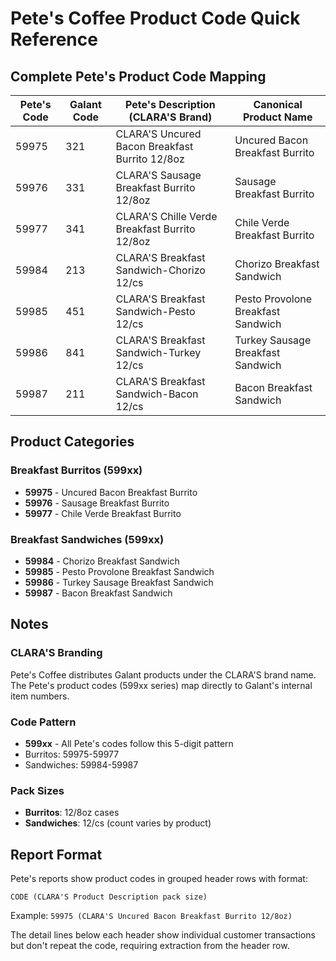 # Pete's Coffee Product Code Quick Reference

## Complete Pete's Product Code Mapping

| Pete's Code | Galant Code | Pete's Description (CLARA'S Brand) | Canonical Product Name |
|-------------|-------------|------------------------------------|------------------------|
| 59975 | 321 | CLARA'S Uncured Bacon Breakfast Burrito 12/8oz | Uncured Bacon Breakfast Burrito |
| 59976 | 331 | CLARA'S Sausage Breakfast Burrito 12/8oz | Sausage Breakfast Burrito |
| 59977 | 341 | CLARA'S Chille Verde Breakfast Burrito 12/8oz | Chile Verde Breakfast Burrito |
| 59984 | 213 | CLARA'S Breakfast Sandwich-Chorizo 12/cs | Chorizo Breakfast Sandwich |
| 59985 | 451 | CLARA'S Breakfast Sandwich-Pesto 12/cs | Pesto Provolone Breakfast Sandwich |
| 59986 | 841 | CLARA'S Breakfast Sandwich-Turkey 12/cs | Turkey Sausage Breakfast Sandwich |
| 59987 | 211 | CLARA'S Breakfast Sandwich-Bacon 12/cs | Bacon Breakfast Sandwich |

## Product Categories

### Breakfast Burritos (599xx)
- **59975** - Uncured Bacon Breakfast Burrito
- **59976** - Sausage Breakfast Burrito
- **59977** - Chile Verde Breakfast Burrito

### Breakfast Sandwiches (599xx)
- **59984** - Chorizo Breakfast Sandwich
- **59985** - Pesto Provolone Breakfast Sandwich
- **59986** - Turkey Sausage Breakfast Sandwich
- **59987** - Bacon Breakfast Sandwich

## Notes

### CLARA'S Branding
Pete's Coffee distributes Galant products under the CLARA'S brand name. The Pete's product codes (599xx series) map directly to Galant's internal item numbers.

### Code Pattern
- **599xx** - All Pete's codes follow this 5-digit pattern
- Burritos: 59975-59977
- Sandwiches: 59984-59987

### Pack Sizes
- **Burritos**: 12/8oz cases
- **Sandwiches**: 12/cs (count varies by product)

## Report Format
Pete's reports show product codes in grouped header rows with format:
```
CODE (CLARA'S Product Description pack size)
```
Example: `59975 (CLARA'S Uncured Bacon Breakfast Burrito 12/8oz)`

The detail lines below each header show individual customer transactions but don't repeat the code, requiring extraction from the header row.

